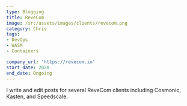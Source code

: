 ```yaml
---
type: Blogging
title: ReveCom
image: /src/assets/images/clients/revecom.png
category: Chris
tags:
- DevOps
- WASM
- Containers

company_url: 'https://revecom.io'
start_date: 2020
end_date: Ongoing
---
```


I write and edit posts for several ReveCom clients including Cosmonic, Kasten, and Speedscale.